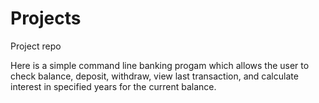 # Projects
Project repo

Here is a simple command line banking progam which allows the user to check balance, deposit, withdraw, view last transaction, and calculate interest in specified 
years for the current balance.  
